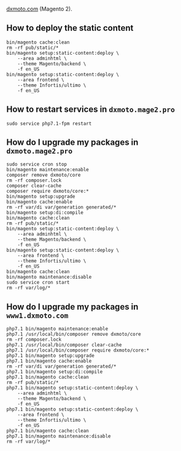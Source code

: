 [dxmoto.com](https://www.dxmoto.com) (Magento 2).

## How to deploy the static content
```posh
bin/magento cache:clean
rm -rf pub/static/*
bin/magento setup:static-content:deploy \
	--area adminhtml \
	--theme Magento/backend \
	-f en_US
bin/magento setup:static-content:deploy \
	--area frontend \
	--theme Infortis/ultimo \
	-f en_US
```

## How to restart services in `dxmoto.mage2.pro`
```
sudo service php7.1-fpm restart
``` 

## How do I upgrade my packages in `dxmoto.mage2.pro` 
```                 
sudo service cron stop             
bin/magento maintenance:enable      
composer remove dxmoto/core
rm -rf composer.lock
composer clear-cache
composer require dxmoto/core:*
bin/magento setup:upgrade
bin/magento cache:enable
rm -rf var/di var/generation generated/*
bin/magento setup:di:compile
bin/magento cache:clean
rm -rf pub/static/*
bin/magento setup:static-content:deploy \
	--area adminhtml \
	--theme Magento/backend \
	-f en_US
bin/magento setup:static-content:deploy \
	--area frontend \
	--theme Infortis/ultimo \
	-f en_US
bin/magento cache:clean
bin/magento maintenance:disable
sudo service cron start
rm -rf var/log/*
```

## How do I upgrade my packages in `www1.dxmoto.com` 
```                          
php7.1 bin/magento maintenance:enable      
php7.1 /usr/local/bin/composer remove dxmoto/core
rm -rf composer.lock
php7.1 /usr/local/bin/composer clear-cache
php7.1 /usr/local/bin/composer require dxmoto/core:*
php7.1 bin/magento setup:upgrade
php7.1 bin/magento cache:enable
rm -rf var/di var/generation generated/*
php7.1 bin/magento setup:di:compile
php7.1 bin/magento cache:clean
rm -rf pub/static/*
php7.1 bin/magento setup:static-content:deploy \
	--area adminhtml \
	--theme Magento/backend \
	-f en_US
php7.1 bin/magento setup:static-content:deploy \
	--area frontend \
	--theme Infortis/ultimo \
	-f en_US
php7.1 bin/magento cache:clean
php7.1 bin/magento maintenance:disable
rm -rf var/log/*
```